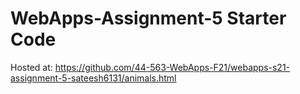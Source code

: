 # WebApps-Assignment-5 Starter Code

Hosted at: https://github.com/44-563-WebApps-F21/webapps-s21-assignment-5-sateesh6131/animals.html 
           

